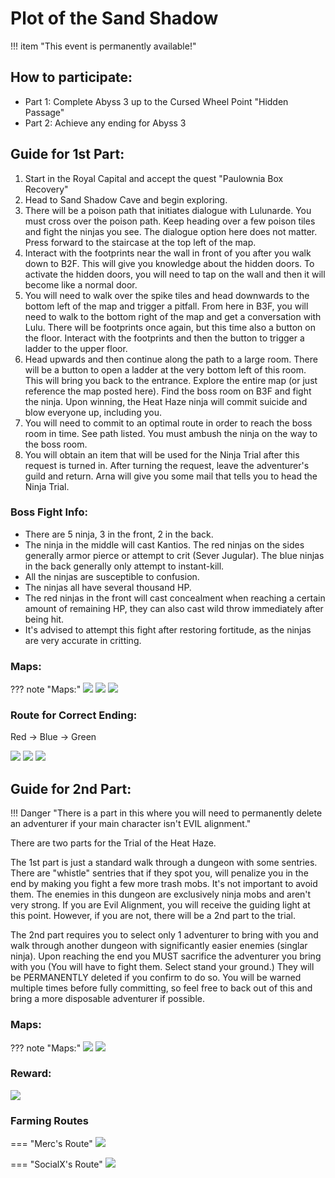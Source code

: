 # Plot of the Sand Shadow

!!! item "This event is permanently available!"

## How to participate:

- Part 1: Complete Abyss 3 up to the Cursed Wheel Point "Hidden Passage"
- Part 2: Achieve any ending for Abyss 3

## Guide for 1st Part:

1. Start in the Royal Capital and accept the quest "Paulownia Box Recovery"
2. Head to Sand Shadow Cave and begin exploring.
3. There will be a poison path that initiates dialogue with Lulunarde. You must cross over the poison path. Keep heading over a few poison tiles and fight the ninjas you see. The dialogue option here does not matter. Press forward to the staircase at the top left of the map.
4. Interact with the footprints near the wall in front of you after you walk down to B2F. This will give you knowledge about the hidden doors. To activate the hidden doors, you will need to tap on the wall and then it will become like a normal door.
5. You will need to walk over the spike tiles and head downwards to the bottom left of the map and trigger a pitfall. From here in B3F, you will need to walk to the bottom right of the map and get a conversation with Lulu. There will be footprints once again, but this time also a button on the floor. Interact with the footprints and then the button to trigger a ladder to the upper floor.
6. Head upwards and then continue along the path to a large room. There will be a button to open a ladder at the very bottom left of this room. This will bring you back to the entrance. Explore the entire map (or just reference the map posted here). Find the boss room on B3F and fight the ninja. Upon winning, the Heat Haze ninja will commit suicide and blow everyone up, including you.
7. You will need to commit to an optimal route in order to reach the boss room in time. See path listed. You must ambush the ninja on the way to the boss room.
8. You will obtain an item that will be used for the Ninja Trial after this request is turned in. After turning the request, leave the adventurer's guild and return. Arna will give you some mail that tells you to head the Ninja Trial.

### Boss Fight Info:

- There are 5 ninja, 3 in the front, 2 in the back.
- The ninja in the middle will cast Kantios. The red ninjas on the sides generally armor pierce or attempt to crit (Sever Jugular). The blue ninjas in the back generally only attempt to instant-kill.
- All the ninjas are susceptible to confusion.
- The ninjas all have several thousand HP.
- The red ninjas in the front will cast concealment when reaching a certain amount of remaining HP, they can also cast wild throw immediately after being hit.
- It's advised to attempt this fight after restoring fortitude, as the ninjas are very accurate in critting.

### Maps:

??? note "Maps:"
    ![](img/sand-shadow-cave-b1f.jpg)
    ![](img/sand-shadow-cave-b2f.jpg)
    ![](img/sand-shadow-cave-b3f.jpg)

### Route for Correct Ending:

Red -> Blue -> Green

![](img/route1.png)
![](img/route2.png)
![](img/route3.png)

## Guide for 2nd Part:

!!! Danger "There is a part in this where you will need to permanently delete an adventurer if your main character isn't EVIL alignment."

There are two parts for the Trial of the Heat Haze. 

The 1st part is just a standard walk through a dungeon with some sentries. There are "whistle" sentries that if they spot you, will penalize you in the end by making you fight a few more trash mobs. It's not important to avoid them. The enemies in this dungeon are exclusively ninja mobs and aren't very strong. If you are Evil Alignment, you will receive the guiding light at this point. However, if you are not, there will be a 2nd part to the trial.

The 2nd part requires you to select only 1 adventurer to bring with you and walk through another dungeon with significantly easier enemies (singlar ninja). Upon reaching the end you MUST sacrifice the adventurer you bring with you (You will have to fight them. Select stand your ground.) They will be PERMANENTLY deleted if you confirm to do so. You will be warned multiple times before fully committing, so feel free to back out of this and bring a more disposable adventurer if possible. 

### Maps:

??? note "Maps:"
    ![](img/trial-of-heat-haze-b1f.jpg)
    ![](img/trial-of-heat-haze-b2f.jpg)

### Reward:

![](img/ninja-guiding-light.png)

### Farming Routes



=== "Merc's Route"
    ![](img/farming/merc.png)

=== "SocialX's Route"
    ![](img/farming/social-farm.jpg)
